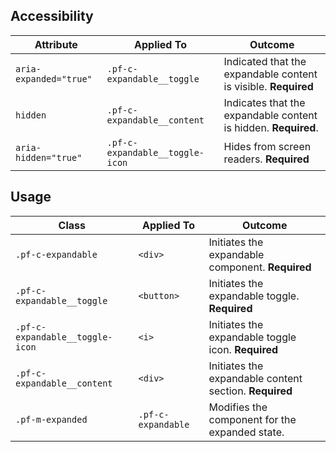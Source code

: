 ## Accessibility

| Attribute | Applied To | Outcome |
| -- | -- | -- |
| `aria-expanded="true"` | `.pf-c-expandable__toggle` | Indicated that the expandable content is visible. **Required** |
| `hidden` | `.pf-c-expandable__content` | Indicates that the expandable content is hidden. **Required**. |
| `aria-hidden="true"` | `.pf-c-expandable__toggle-icon` | Hides from screen readers. **Required** |

## Usage

| Class | Applied To | Outcome |
| -- | -- | -- |
| `.pf-c-expandable` | `<div>` | Initiates the expandable component. **Required** |
| `.pf-c-expandable__toggle` | `<button>` | Initiates the expandable toggle. **Required** |
| `.pf-c-expandable__toggle-icon` | `<i>` | Initiates the expandable toggle icon. **Required** |
| `.pf-c-expandable__content` | `<div>` | Initiates the expandable content section. **Required** |
| `.pf-m-expanded` | `.pf-c-expandable` | Modifies the component for the expanded state. |

